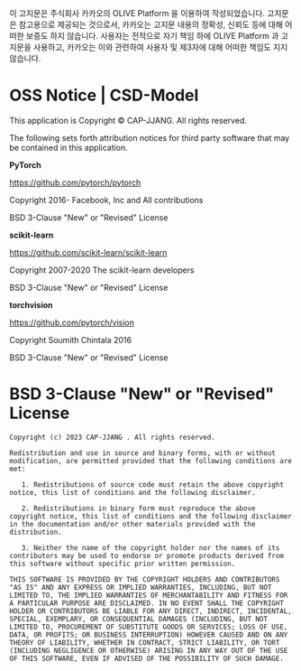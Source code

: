 이 고지문은 주식회사 카카오의 OLIVE Platform 을 이용하여 작성되었습니다.
고지문은 참고용으로 제공되는 것으로서, 카카오는 고지문 내용의 정확성, 신뢰도 등에 대해 어떠한 보증도 하지 않습니다.
사용자는 전적으로 자기 책임 하에 OLIVE Platform 과 고지문을 사용하고, 카카오는 이와 관련하여 사용자 및 제3자에 대해 어떠한 책임도 지지 않습니다.


# OSS Notice | CSD-Model #

This application is Copyright © CAP-JJANG. All rights reserved.

The following sets forth attribution notices for third party software that may be contained in this application.

 **PyTorch**

https://github.com/pytorch/pytorch

Copyright 2016- Facebook, Inc and All contributions

BSD 3-Clause "New" or "Revised" License

 **scikit-learn**

https://github.com/scikit-learn/scikit-learn

Copyright 2007-2020 The scikit-learn developers

BSD 3-Clause "New" or "Revised" License

 **torchvision**

https://github.com/pytorch/vision

Copyright Soumith Chintala 2016

BSD 3-Clause "New" or "Revised" License

# BSD 3-Clause "New" or "Revised" License #

``````````
Copyright (c) 2023 CAP-JJANG . All rights reserved.

Redistribution and use in source and binary forms, with or without modification, are permitted provided that the following conditions are met:

   1. Redistributions of source code must retain the above copyright notice, this list of conditions and the following disclaimer.

   2. Redistributions in binary form must reproduce the above copyright notice, this list of conditions and the following disclaimer in the documentation and/or other materials provided with the distribution.

   3. Neither the name of the copyright holder nor the names of its contributors may be used to endorse or promote products derived from this software without specific prior written permission.

THIS SOFTWARE IS PROVIDED BY THE COPYRIGHT HOLDERS AND CONTRIBUTORS "AS IS" AND ANY EXPRESS OR IMPLIED WARRANTIES, INCLUDING, BUT NOT LIMITED TO, THE IMPLIED WARRANTIES OF MERCHANTABILITY AND FITNESS FOR A PARTICULAR PURPOSE ARE DISCLAIMED. IN NO EVENT SHALL THE COPYRIGHT HOLDER OR CONTRIBUTORS BE LIABLE FOR ANY DIRECT, INDIRECT, INCIDENTAL, SPECIAL, EXEMPLARY, OR CONSEQUENTIAL DAMAGES (INCLUDING, BUT NOT LIMITED TO, PROCUREMENT OF SUBSTITUTE GOODS OR SERVICES; LOSS OF USE, DATA, OR PROFITS; OR BUSINESS INTERRUPTION) HOWEVER CAUSED AND ON ANY THEORY OF LIABILITY, WHETHER IN CONTRACT, STRICT LIABILITY, OR TORT (INCLUDING NEGLIGENCE OR OTHERWISE) ARISING IN ANY WAY OUT OF THE USE OF THIS SOFTWARE, EVEN IF ADVISED OF THE POSSIBILITY OF SUCH DAMAGE.
``````````
